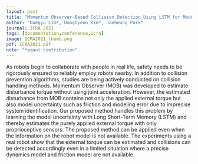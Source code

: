 ```yaml
---
layout: post
title: "Momentum Observer-Based Collision Detection Using LSTM for Model Uncertainty Learning"
author: "Daegyu Lim*, Donghyeon Kim*, Jaeheung Park"
journal: ICRA 2021
tags: [documentation,conference,icra]
image: ICRA2021_thumb.png
pdf: ICRA2021.pdf
note: "*eqaul contribution"
---
```

As robots begin to collaborate with people in real life, safety needs to be rigorously ensured to reliably employ robots nearby. In addition to collision prevention algorithms, studies are being actively conducted on collision handling methods. Momentum Observer (MOB) was developed to estimate disturbance torque without using joint acceleration. However, the estimated disturbance from MOB contains not only the applied external torque but also model uncertainty such as friction and modeling error due to imprecise system identification. Our proposed method handles this problem by learning the model uncertainty with Long Short-Term Memory (LSTM) and thereby estimates the purely applied external torque with only proprioceptive sensors. The proposed method can be applied even when the information on the robot model is not available. The experiments using a real robot show that the external torque can be estimated and collisions can be detected accordingly even in a limited situation where a precise dynamics model and friction model are not available.
